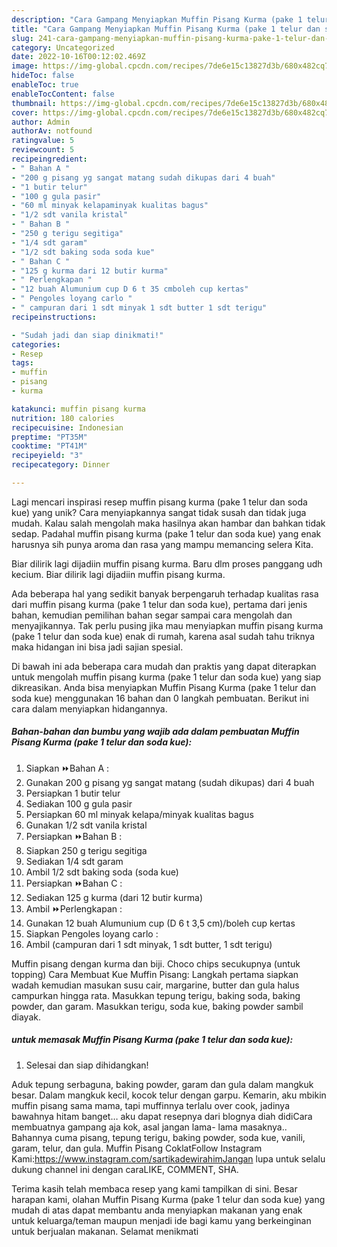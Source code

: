 ```yaml
---
description: "Cara Gampang Menyiapkan Muffin Pisang Kurma (pake 1 telur dan soda kue) yang Lezat"
title: "Cara Gampang Menyiapkan Muffin Pisang Kurma (pake 1 telur dan soda kue) yang Lezat"
slug: 241-cara-gampang-menyiapkan-muffin-pisang-kurma-pake-1-telur-dan-soda-kue-yang-lezat
category: Uncategorized
date: 2022-10-16T00:12:02.469Z
image: https://img-global.cpcdn.com/recipes/7de6e15c13827d3b/680x482cq70/muffin-pisang-kurma-pake-1-telur-dan-soda-kue-foto-resep-utama.jpg
hideToc: false
enableToc: true
enableTocContent: false
thumbnail: https://img-global.cpcdn.com/recipes/7de6e15c13827d3b/680x482cq70/muffin-pisang-kurma-pake-1-telur-dan-soda-kue-foto-resep-utama.jpg
cover: https://img-global.cpcdn.com/recipes/7de6e15c13827d3b/680x482cq70/muffin-pisang-kurma-pake-1-telur-dan-soda-kue-foto-resep-utama.jpg
author: Admin
authorAv: notfound
ratingvalue: 5
reviewcount: 5
recipeingredient:
- " Bahan A "
- "200 g pisang yg sangat matang sudah dikupas dari 4 buah"
- "1 butir telur"
- "100 g gula pasir"
- "60 ml minyak kelapaminyak kualitas bagus"
- "1/2 sdt vanila kristal"
- " Bahan B "
- "250 g terigu segitiga"
- "1/4 sdt garam"
- "1/2 sdt baking soda soda kue"
- " Bahan C "
- "125 g kurma dari 12 butir kurma"
- " Perlengkapan "
- "12 buah Alumunium cup D 6 t 35 cmboleh cup kertas"
- " Pengoles loyang carlo "
- " campuran dari 1 sdt minyak 1 sdt butter 1 sdt terigu"
recipeinstructions:

- "Sudah jadi dan siap dinikmati!"
categories:
- Resep
tags:
- muffin
- pisang
- kurma

katakunci: muffin pisang kurma 
nutrition: 180 calories
recipecuisine: Indonesian
preptime: "PT35M"
cooktime: "PT41M"
recipeyield: "3"
recipecategory: Dinner

---
```





Lagi mencari inspirasi resep muffin pisang kurma (pake 1 telur dan soda kue) yang unik? Cara menyiapkannya sangat tidak susah dan tidak juga mudah. Kalau salah mengolah maka hasilnya akan hambar dan bahkan tidak sedap. Padahal muffin pisang kurma (pake 1 telur dan soda kue) yang enak harusnya sih punya aroma dan rasa yang mampu memancing selera Kita.





Biar dilirik lagi dijadiin muffin pisang kurma. Baru dlm proses panggang udh kecium. Biar dilirik lagi dijadiin muffin pisang kurma.

Ada beberapa hal yang sedikit banyak berpengaruh terhadap kualitas rasa dari muffin pisang kurma (pake 1 telur dan soda kue), pertama dari jenis bahan, kemudian pemilihan bahan segar sampai cara mengolah dan menyajikannya. Tak perlu pusing jika mau menyiapkan muffin pisang kurma (pake 1 telur dan soda kue) enak di rumah, karena asal sudah tahu triknya maka hidangan ini bisa jadi sajian spesial.






Di bawah ini ada beberapa cara mudah dan praktis yang dapat diterapkan untuk mengolah muffin pisang kurma (pake 1 telur dan soda kue) yang siap dikreasikan. Anda bisa menyiapkan Muffin Pisang Kurma (pake 1 telur dan soda kue) menggunakan 16 bahan dan 0 langkah pembuatan. Berikut ini cara dalam menyiapkan hidangannya.

<!--inarticleads1-->

##### Bahan-bahan dan bumbu yang wajib ada dalam pembuatan Muffin Pisang Kurma (pake 1 telur dan soda kue):

1. Siapkan  ⏩Bahan A :
1. Gunakan 200 g pisang yg sangat matang (sudah dikupas) dari 4 buah
1. Persiapkan 1 butir telur
1. Sediakan 100 g gula pasir
1. Persiapkan 60 ml minyak kelapa/minyak kualitas bagus
1. Gunakan 1/2 sdt vanila kristal
1. Persiapkan  ⏩Bahan B :
1. Siapkan 250 g terigu segitiga
1. Sediakan 1/4 sdt garam
1. Ambil 1/2 sdt baking soda (soda kue)
1. Persiapkan  ⏩Bahan C :
1. Sediakan 125 g kurma (dari 12 butir kurma)
1. Ambil  ⏩Perlengkapan :
1. Gunakan 12 buah Alumunium cup (D 6 t 3,5 cm)/boleh cup kertas
1. Siapkan  Pengoles loyang carlo :
1. Ambil  (campuran dari 1 sdt minyak, 1 sdt butter, 1 sdt terigu)


Muffin pisang dengan kurma dan biji. Choco chips secukupnya (untuk topping) Cara Membuat Kue Muffin Pisang: Langkah pertama siapkan wadah kemudian masukan susu cair, margarine, butter dan gula halus campurkan hingga rata. Masukkan tepung terigu, baking soda, baking powder, dan garam. Masukkan terigu, soda kue, baking powder sambil diayak. 

<!--inarticleads2-->

#####  untuk memasak Muffin Pisang Kurma (pake 1 telur dan soda kue):


1. Selesai dan siap dihidangkan!

Aduk tepung serbaguna, baking powder, garam dan gula dalam mangkuk besar. Dalam mangkuk kecil, kocok telur dengan garpu. Kemarin, aku mbikin muffin pisang sama mama, tapi muffinnya terlalu over cook, jadinya bawahnya hitam banget… aku dapat resepnya dari blognya diah didiCara membuatnya gampang aja kok, asal jangan lama- lama masaknya.. Bahannya cuma pisang, tepung terigu, baking powder, soda kue, vanili, garam, telur, dan gula. Muffin Pisang CoklatFollow Instagram Kami:https://www.instagram.com/sartikadewirahimJangan lupa untuk selalu dukung channel ini dengan caraLIKE, COMMENT, SHA. 

Terima kasih telah membaca resep yang kami tampilkan di sini. Besar harapan kami, olahan Muffin Pisang Kurma (pake 1 telur dan soda kue) yang mudah di atas dapat membantu anda menyiapkan makanan yang enak untuk keluarga/teman maupun menjadi ide bagi kamu yang berkeinginan untuk berjualan makanan. Selamat menikmati
